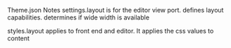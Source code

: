 Theme.json Notes
settings.layout is for the editor view port. defines layout capabilities.
determines if wide width is available

styles.layout applies to front end and editor. It applies the css values to content
